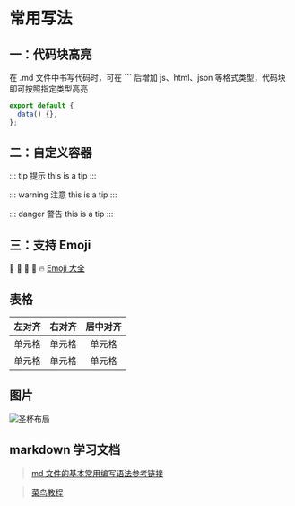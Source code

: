 # 常用写法

## 一：代码块高亮

在 .md 文件中书写代码时，可在 ``` 后增加 js、html、json 等格式类型，代码块即可按照指定类型高亮

```js
export default {
  data() {},
};
```

## 二：自定义容器

::: tip 提示
this is a tip
:::

::: warning 注意
this is a tip
:::

::: danger 警告
this is a tip
:::

## 三：支持 Emoji

:tada: :100: :bamboo: :gift_heart: :fire:
[Emoji 大全](https://www.webfx.com/tools/emoji-cheat-sheet/)

## 表格

| 左对齐 | 右对齐 | 居中对齐 |
| :----- | -----: | :------: |
| 单元格 | 单元格 |  单元格  |
| 单元格 | 单元格 |  单元格  |

## 图片

![圣杯布局](https://www.ruanyifeng.com/blogimg/asset/2015/bg2015071323.png)

## markdown 学习文档

> [md 文件的基本常用编写语法参考链接](https://www.manongdao.com/article-2278972.html)

> [菜鸟教程](https://www.runoob.com/markdown/md-tutorial.html)
